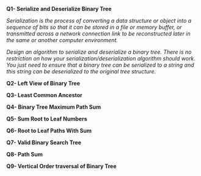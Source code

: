 **Q1- Serialize and Deserialize Binary Tree**

_Serialization is the process of converting a data structure or object into a sequence of bits so that it can be stored in a file or memory buffer, or transmitted across a network connection link to be reconstructed later in the same or another computer environment._

_Design an algorithm to serialize and deserialize a binary tree. There is no restriction on how your serialization/deserialization algorithm should work. You just need to ensure that a binary tree can be serialized to a string and this string can be deserialized to the original tree structure._ 

**Q2- Left View of Binary Tree**

**Q3- Least Common Ancestor**

**Q4- Binary Tree Maximum Path Sum**
 
**Q5- Sum Root to Leaf Numbers**

**Q6- Root to Leaf Paths With Sum**
 
**Q7- Valid Binary Search Tree**
 
 
**Q8- Path Sum**
 
**Q9- Vertical Order traversal of Binary Tree**
